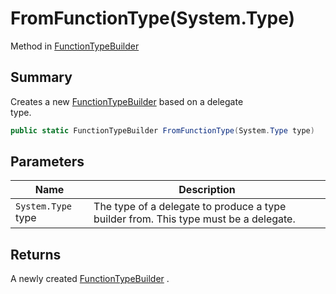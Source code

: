# FromFunctionType(System.Type)

Method in [FunctionTypeBuilder](yarn.compiler.functiontypebuilder.md)

## Summary

Creates a new [FunctionTypeBuilder](yarn.compiler.functiontypebuilder.md) based on a delegate\
type.

```csharp
public static FunctionTypeBuilder FromFunctionType(System.Type type)
```

## Parameters

| Name               | Description                                                                          |
| ------------------ | ------------------------------------------------------------------------------------ |
| `System.Type` type | The type of a delegate to produce a type builder from. This type must be a delegate. |

## Returns

A newly created [FunctionTypeBuilder](yarn.compiler.functiontypebuilder.md) .
